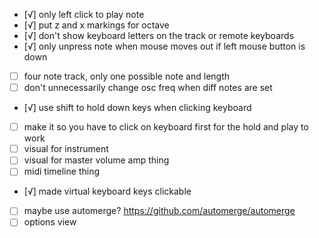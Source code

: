 - [√] only left click to play note
- [√] put z and x markings for octave
- [√] don't show keyboard letters on the track or remote keyboards
- [√] only unpress note when mouse moves out if left mouse button is down
- [ ] four note track, only one possible note and length
- [ ] don't unnecessarily change osc freq when diff notes are set
- [√] use shift to hold down keys when clicking keyboard
- [ ] make it so you have to click on keyboard first for the hold and play to work
- [ ] visual for instrument
- [ ] visual for master volume amp thing
- [ ] midi timeline thing
- [√] made virtual keyboard keys clickable
- [ ] maybe use automerge? https://github.com/automerge/automerge
- [ ] options view
